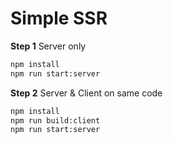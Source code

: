 # Simple SSR

**Step 1** Server only

```bash
npm install
npm run start:server
```

**Step 2** Server & Client on same code

```bash
npm install
npm run build:client
npm run start:server
```